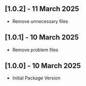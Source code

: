 ## [1.0.2] - 11 March 2025
 - Remove unnecessary files

## [1.0.1] - 10 March 2025
 - Remove problem files

## [1.0.0] - 10 March 2025
 - Initial Package Version